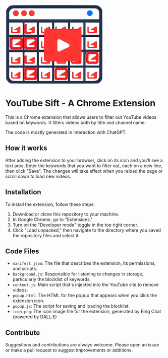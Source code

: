![icon](icon.png)

# YouTube Sift - A Chrome Extension

This is a Chrome extension that allows users to filter out YouTube videos based on keywords. It filters videos both by title and channel name.

The code is mostly generated in interaction with ChatGPT.

## How it works

After adding the extension to your browser, click on its icon and you'll see a text area. Enter the keywords that you want to filter out, each on a new line, then click "Save". The changes will take effect when you reload the page or scroll down to load new videos.

## Installation

To install the extension, follow these steps:

1. Download or clone this repository to your machine.
2. In Google Chrome, go to "Extensions."
3. Turn on the "Developer mode" toggle in the top right corner.
4. Click "Load unpacked," then navigate to the directory where you saved the repository files and select it.

## Code Files

- `manifest.json`: The file that describes the extension, its permissions, and scripts.
- `background.js`: Responsible for listening to changes in storage, particularly the blocklist of keywords.
- `content.js`: Main script that's injected into the YouTube site to remove videos.
- `popup.html`: The HTML for the popup that appears when you click the extension icon.
- `popup.js`: The script for saving and loading the blocklist.
- `icon.png`: The icon image file for the extension, generated by Bing Chat (powered by DALL∙E)

## Contribute

Suggestions and contributions are always welcome. Please open an issue or make a pull request to suggest improvements or additions.
